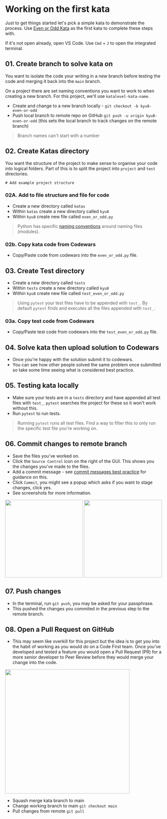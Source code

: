 # Working on the first kata
Just to get things started let's pick a simple kata to demonstrate the process. Use [Even or Odd Kata](https://www.codewars.com/kata/53da3dbb4a5168369a0000fe) as the first kata to complete these steps with.

If it's not open already, open VS Code. Use `Cmd` + `J` to open the integrated terminal.

## 01. Create branch to solve kata on
You want to isolate the code your writing in a new branch before testing the code and merging it back into the `main` branch.

On a project there are set naming conventions you want to work to when creating a new branch. For this project, we'll use `katalevel-kata-name`.

- Create and change to a new branch locally - `git checkout -b kyu8-even-or-odd`
- Push local branch to remote repo on GitHub `git push -u origin kyu8-even-or-odd` (this sets the local branch to track changes on the remote branch)

> Branch names can't start with a number

## 02. Create Katas directory
You want the structure of the project to make sense to organise your code into logical folders. Part of this is to split the project into `project` and `test` directories.

```
# Add example project structure
```

### 02A. Add to file structure and file for code

- Create a new directory called `katas`
- Within `katas` create a new directory called `kyu8`
- Within `kyu8` create new file called `even_or_odd.py`

> Python has specific [naming conventions](https://visualgit.readthedocs.io/en/latest/pages/naming_convention.html) around naming files (modules).

### 02b. Copy kata code from Codewars

- Copy/Paste code from codewars into the `even_or_odd.py` file.

## 03. Create Test directory

- Create a new directory called `tests`
- Within `tests` create a new directory called `kyu8`
- Within `kyu8` create new file called `test_even_or_odd.py`

> Using `pytest` your test files have to be appended with `test_`. By default `pytest` finds and executes all the files appended with `test_`.

### 03a. Copy test code from Codewars

- Copy/Paste test code from codewars into the `test_even_or_odd.py` file.

## 04. Solve kata then upload solution to Codewars

- Once you're happy with the solution submit it to codewars.
- You can see how other people solved the same problem once submitted so take some time seeing what is considered best practice.

## 05. Testing kata locally

- Make sure your tests are in a `tests` directory and have appended all test files with `test_`. `pytest` searches the project for these so it won't work without this.
- Run `pytest` to run tests.

> Running `pytest` runs all test files. Find a way to filter this to only run the specific test file you're working on.

## 06. Commit changes to remote branch

- Save the files you've worked on.
- Click the `Source Control` icon on the right of the GUI. This shows you the changes you've made to the files.
- Add a commit message - see [commit messages best practice](https://gist.github.com/robertpainsi/b632364184e70900af4ab688decf6f53) for guidance on this.
- Click `Commit`, you might see a popup which asks if you want to stage changes, click yes.
- See screenshots for more information.

<img src="screenshots/04-commit-changes.png" alt="" height="250"/> <img src="screenshots/05-staging-message.png" alt="" height="250"/>

## 07. Push changes

- In the terminal, run `git push`, you may be asked for your passphrase.
- This pushed the changes you commited in the previous step to the remote branch.

## 08. Open a Pull Request on GitHub

- This may seem like overkill for this project but the idea is to get you into the habit of working as you would do on a Code First team. Once you've developed and tested a feature you would open a Pull Request (PR) for a more senior developer to Peer Review before they would merge your change into the code.

<img src="screenshots/.png" alt="" width="400"/>

- Squash merge kata branch to main
- Change working branch to main `git checkout main`
- Pull changes from remote `git pull`